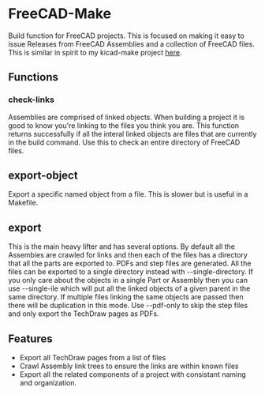 # FreeCAD-Make

Build function for FreeCAD projects. This is focused on making it easy to issue Releases from FreeCAD Assemblies and a collection of FreeCAD files. This is similar in spirit to my kicad-make project [here](www.github.com/snhobbs/kicad-make).

## Functions
### check-links
Assemblies are comprised of linked objects. When building a project it is good to know you're linking to the files you think you are. This function returns successfully if all the interal linked objects are files that are currently in the build command. Use this to check an entire directory of FreeCAD files.

## export-object
Export a specific named object from a file. This is slower but is useful in a Makefile.

## export
This is the main heavy lifter and has several options.
By default all the Assembies are crawled for links and then each of the files has a directory that all the parts are exported to. PDFs and step files are generated. All the files can be exported to a single directory instead with --single-directory.
If you only care about the objects in a single Part or Assembly then you can use --single-ile which will put all the linked objects of a given parent in the same directory.
If multiple files linking the same objects are passed then there will be duplication in this mode.
Use --pdf-only to skip the step files and only export the TechDraw pages as PDFs.


## Features
+ Export all TechDraw pages from a list of files
+ Crawl Assembly link trees to ensure the links are within known files
+ Export all the related components of a project with consistant naming and organization.

